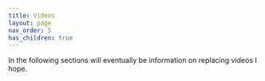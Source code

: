 ```yaml
---
title: Videos
layout: page
nav_order: 5
has_children: true
---
```


In the following sections will eventually be information on replacing videos I hope.